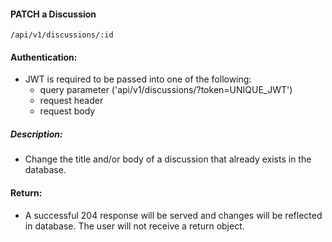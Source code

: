 #### PATCH a Discussion
`/api/v1/discussions/:id`

#### Authentication:
- JWT is required to be passed into one of the following:
  - query parameter ('api/v1/discussions/?token=UNIQUE_JWT')
  - request header
  - request body

##### Description:
- Change the title and/or body of a discussion that already exists in the database.

#### Return:
-  A successful 204 response will be served and changes will be reflected in database. The user will not receive a return object.

